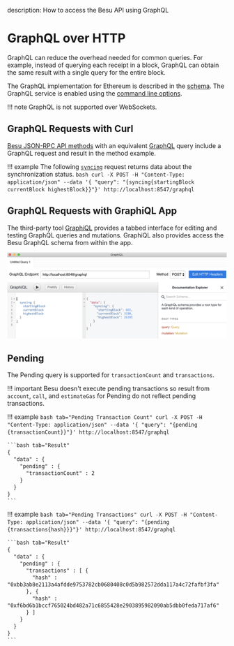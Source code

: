 description: How to access the Besu API using GraphQL
<!--- END of page meta data -->

# GraphQL over HTTP

GraphQL can reduce the overhead needed for common queries. For example, instead of querying each receipt in a
block, GraphQL can obtain the same result with a single query for the entire block. 

The GraphQL implementation for Ethereum is described in the [schema](https://github.com/PegaSysEng/besu/blob/master/ethereum/graphql/src/main/resources/schema.graphqls). 
The GraphQL service is enabled using the [command line options](API.md#enabling-api-access).

!!! note
    GraphQL is not supported over WebSockets. 

## GraphQL Requests with Curl 

[Besu JSON-RPC API methods](../../../Reference/API-Methods.md) with an equivalent [GraphQL](GraphQL.md) 
query include a GraphQL request and result in the method example. 

!!! example
    The following [`syncing`](../../../Reference/API-Methods.md#eth_syncing) request returns data about the synchronization status.
    ```bash
    curl -X POST -H "Content-Type: application/json" --data '{ "query": "{syncing{startingBlock currentBlock highestBlock}}"}' http://localhost:8547/graphql
    ```

## GraphQL Requests with GraphiQL App

The third-party tool [GraphiQL](https://github.com/skevy/graphiql-app) provides a tabbed interface for editing and testing GraphQL 
queries and mutations. GraphiQL also provides access the Besu GraphQL schema from within the app. 

![GraphiQL](../../../images/GraphiQL.png) 

## Pending  

The Pending query is supported for `transactionCount` and `transactions`. 

!!! important 
    Besu doesn't execute pending transactions so result from `account`, `call`, and `estimateGas` for Pending
    do not reflect pending transactions. 

!!! example
    ```bash tab="Pending Transaction Count"
    curl -X POST -H "Content-Type: application/json" --data '{ "query": "{pending {transactionCount}}"}' http://localhost:8547/graphql
    ```
    
    ```bash tab="Result"
    {
      "data" : {
        "pending" : {
          "transactionCount" : 2
        }
      }
    }
    ```
    
!!! example
    ```bash tab="Pending Transactions"
    curl -X POST -H "Content-Type: application/json" --data '{ "query": "{pending {transactions{hash}}}"}' http://localhost:8547/graphql
    ```
        
    ```bash tab="Result"
    {
      "data" : {
        "pending" : {
          "transactions" : [ {
            "hash" : "0xbb3ab8e2113a4afdde9753782cb0680408c0d5b982572dda117a4c72fafbf3fa"
          }, {
            "hash" : "0xf6bd6b1bccf765024bd482a71c6855428e2903895982090ab5dbb0feda717af6"
          } ]
        }
      }
    }
    ``` 
